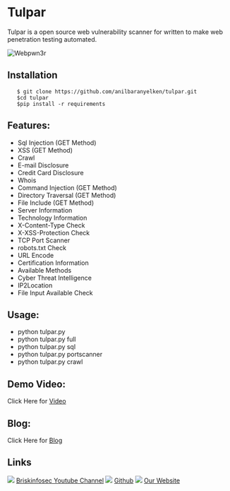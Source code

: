 Tulpar
============
Tulpar is a open source web vulnerability scanner for written to make web penetration testing automated.

![Webpwn3r](https://briskinfosec.com//assets/tooloftheday/Copy_of_Copy.jpg)

Installation
----------------
       $ git clone https://github.com/anilbaranyelken/tulpar.git
       $cd tulpar
       $pip install -r requirements
       
Features:
-----------------
- Sql Injection (GET Method)
- XSS (GET Method)
- Crawl
- E-mail Disclosure
- Credit Card Disclosure
- Whois
- Command Injection (GET Method)
- Directory Traversal (GET Method)
- File Include (GET Method)
- Server Information
- Technology Information
- X-Content-Type Check
- X-XSS-Protection Check
- TCP Port Scanner
- robots.txt Check
- URL  Encode
- Certification Information
- Available Methods
- Cyber Threat Intelligence
- IP2Location
- File Input Available Check

Usage:
-----------------
- python tulpar.py
- python tulpar.py full
- python tulpar.py sql
- python tulpar.py portscanner
- python tulpar.py crawl


Demo Video:
-----------------
Click Here for [Video](https://www.youtube.com/watch?v=xPxUN2mEB24&feature=emb_imp_woyt "Video")

Blog: 
--------------
Click Here for [Blog](https://briskinfosec.com/tooloftheday/toolofthedaydetail/Tulpar "Blog")

Links
----------------
![ ](https://img.icons8.com/color/15/000000/youtube-play.png) [Briskinfosec Youtube Channel](https://www.youtube.com/channel/UCcPmqqYETcO_7-6p_uUsF1w "Briskinfosec Youtube Channel")
 ![ ](https://img.icons8.com/glyph-neue/15/000000/github.png) [Github](https://github.com/briskinfosec "Github") 
![ ](https://img.icons8.com/ios/15/000000/internet--v2.png) [Our Website](https://www.briskinfosec.com/ "Our Website")
